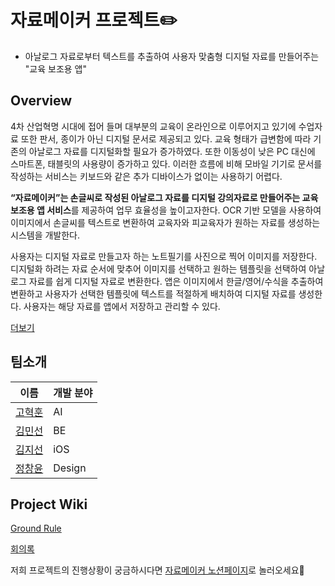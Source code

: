 # 자료메이커 프로젝트✏️


* 아날로그 자료로부터 텍스트를 추출하여 사용자 맞춤형 디지털 자료를 만들어주는  "교육 보조용 앱"



## Overview

4차 산업혁명 시대에 접어 들며 대부분의 교육이 온라인으로 이루어지고 있기에 수업자료 또한 판서, 종이가 아닌 디지털 문서로 제공되고 있다. 교육 형태가 급변함에 따라 기존의 아날로그 자료를 디지털화할 필요가 증가하였다. 또한 이동성이 낮은 PC 대신에 스마트폰, 태블릿의 사용량이 증가하고 있다. 이러한 흐름에 비해 모바일 기기로 문서를 작성하는 서비스는 키보드와 같은 추가 디바이스가 없이는 사용하기 어렵다.


**“자료메이커”는 손글씨로 작성된 아날로그 자료를 디지털 강의자료로 만들어주는 교육 보조용 앱 서비스**를 제공하여 업무 효율성을 높이고자한다. OCR 기반 모델을 사용하여 이미지에서 손글씨를 텍스트로 변환하여 교육자와 피교육자가 원하는 자료를 생성하는 시스템을 개발한다.


사용자는 디지털 자료로 만들고자 하는 노트필기를 사진으로 찍어 이미지를 저장한다. 디지털화 하려는 자료 순서에 맞추어 이미지를 선택하고 원하는 템플릿을 선택하여 아날로그 자료를 쉽게 디지털 자료로 변환한다. 앱은 이미지에서 한글/영어/수식을 추출하여 변환하고 사용자가 선택한 템플릿에 텍스트를 적절하게 배치하여 디지털 자료를 생성한다. 사용자는 해당 자료를 앱에서 저장하고 관리할 수 있다.

[더보기](https://dour-dianella-55a.notion.site/e84006a862d84398b4305d41705db890)



## 팀소개

| 이름                                  | 개발 분야 |
| --| -- |
| [고혁훈](https://github.com/hhzzang)  | AI        |
| [김민선](https://github.com/apphia39) | BE        |
| [김지선](https://github.com/zzisun)   | iOS       |
| [정창윤](https://github.com/jcy9503)  | Design    |



## Project Wiki

[Ground Rule](https://github.com/PGHJteam/Project/wiki/Ground-Rule)

[회의록](https://dour-dianella-55a.notion.site/a0722116b6bc4a73a4c9819ddf651ff0)


저희 프로젝트의 진행상황이 궁금하시다면 [자료메이커 노션페이지](https://dour-dianella-55a.notion.site/Project-7712dac4aa4c4076b0ca1ab289e00c2e)로 놀러오세요🌱


